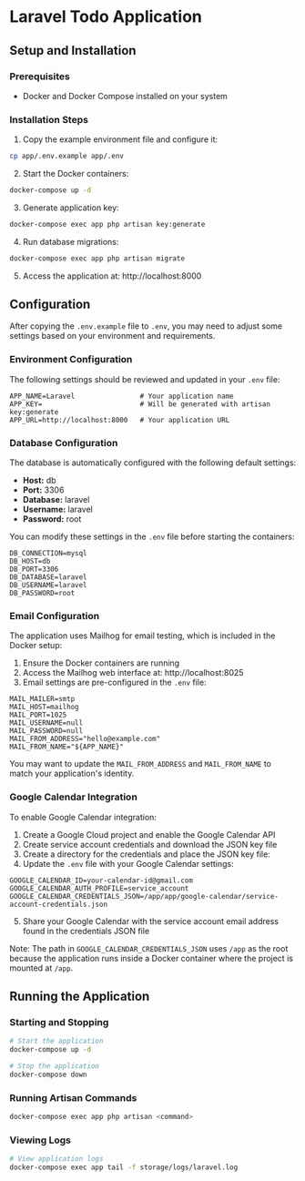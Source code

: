 # Laravel Todo Application

## Setup and Installation

### Prerequisites
- Docker and Docker Compose installed on your system

### Installation Steps

1. Copy the example environment file and configure it:
```bash
cp app/.env.example app/.env
```

2. Start the Docker containers:
```bash
docker-compose up -d
```

3. Generate application key:
```bash
docker-compose exec app php artisan key:generate
```

4. Run database migrations:
```bash
docker-compose exec app php artisan migrate
```

5. Access the application at: http://localhost:8000

## Configuration

After copying the `.env.example` file to `.env`, you may need to adjust some settings based on your environment and requirements.

### Environment Configuration
The following settings should be reviewed and updated in your `.env` file:

```
APP_NAME=Laravel                # Your application name
APP_KEY=                        # Will be generated with artisan key:generate
APP_URL=http://localhost:8000   # Your application URL
```

### Database Configuration
The database is automatically configured with the following default settings:
- **Host:** db
- **Port:** 3306
- **Database:** laravel
- **Username:** laravel
- **Password:** root

You can modify these settings in the `.env` file before starting the containers:

```
DB_CONNECTION=mysql
DB_HOST=db
DB_PORT=3306
DB_DATABASE=laravel
DB_USERNAME=laravel
DB_PASSWORD=root
```

### Email Configuration
The application uses Mailhog for email testing, which is included in the Docker setup:
1. Ensure the Docker containers are running
2. Access the Mailhog web interface at: http://localhost:8025
3. Email settings are pre-configured in the `.env` file:
```
MAIL_MAILER=smtp
MAIL_HOST=mailhog
MAIL_PORT=1025
MAIL_USERNAME=null
MAIL_PASSWORD=null
MAIL_FROM_ADDRESS="hello@example.com"
MAIL_FROM_NAME="${APP_NAME}"
```

You may want to update the `MAIL_FROM_ADDRESS` and `MAIL_FROM_NAME` to match your application's identity.

### Google Calendar Integration
To enable Google Calendar integration:

1. Create a Google Cloud project and enable the Google Calendar API
2. Create service account credentials and download the JSON key file
3. Create a directory for the credentials and place the JSON key file:
4. Update the `.env` file with your Google Calendar settings:
```
GOOGLE_CALENDAR_ID=your-calendar-id@gmail.com
GOOGLE_CALENDAR_AUTH_PROFILE=service_account
GOOGLE_CALENDAR_CREDENTIALS_JSON=/app/app/google-calendar/service-account-credentials.json
```
5. Share your Google Calendar with the service account email address found in the credentials JSON file

Note: The path in `GOOGLE_CALENDAR_CREDENTIALS_JSON` uses `/app` as the root because the application runs inside a Docker container where the project is mounted at `/app`.

## Running the Application

### Starting and Stopping
```bash
# Start the application
docker-compose up -d

# Stop the application
docker-compose down
```

### Running Artisan Commands
```bash
docker-compose exec app php artisan <command>
```

### Viewing Logs
```bash
# View application logs
docker-compose exec app tail -f storage/logs/laravel.log
```
